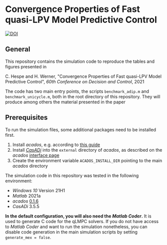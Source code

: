 # Convergence Properties of Fast quasi-LPV Model Predictive Control

[![DOI](https://zenodo.org/badge/DOI/10.5281/zenodo.4633758.svg)](https://doi.org/10.5281/zenodo.4633758)

## General

This repository contains the simulation code to reproduce the tables and figures presented in

C. Hespe and H. Werner, "Convergence Properties of Fast quasi-LPV Model Predictive Control", *60th Conference on Decision and Control*, 2021

The code has two main entry points, the scripts `benchmark_adip.m` and `benchmark_unicycle.m`, both in the root directory of this repository.
They will produce among others the material presented in the paper

## Prerequisites

To run the simulation files, some additional packages need to be installed first.
1. Install *acados*, e.g. according to [this guide](https://docs.acados.org/installation/index.html#windows-for-use-with-matlab)
2. Install [*CasADi*](https://web.casadi.org/) into the `external` directory of *acados*, as described on the *acados* [interface page](https://docs.acados.org/matlab_octave_interface/index.html#setup-casadi)
3. Create the environment variable `ACADOS_INSTALL_DIR` pointing to the main *acados* directory

The simulation code in this repository was tested in the following environment:
* *Windows 10* Version 21H1
* *Matlab* 2021a
* *acados* [0.1.6](https://github.com/acados/acados/releases/tag/0.1.6)
* *CasADi* 3.5.5

**In the default configuration, you will also need the *Matlab Coder*.**
It is used to generate C code for the qLMPC solvers.
If you do not have access to *Matlab Coder* and want to run the simulation nonetheless, you can disable code generation in the main simulation scripts by setting `generate_mex = false`.
